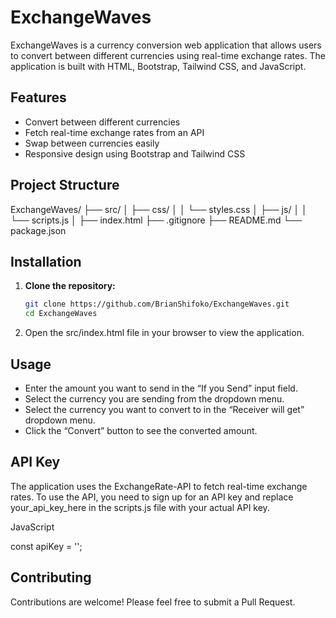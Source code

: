 # ExchangeWaves

ExchangeWaves is a currency conversion web application that allows users to convert between different currencies using real-time exchange rates. The application is built with HTML, Bootstrap, Tailwind CSS, and JavaScript.

## Features

- Convert between different currencies
- Fetch real-time exchange rates from an API
- Swap between currencies easily
- Responsive design using Bootstrap and Tailwind CSS

## Project Structure

ExchangeWaves/
├── src/
│ ├── css/
│ │ └── styles.css
│ ├── js/
│ │ └── scripts.js
│ ├── index.html
├── .gitignore
├── README.md
└── package.json

## Installation

1. **Clone the repository:**

   ```bash
   git clone https://github.com/BrianShifoko/ExchangeWaves.git
   cd ExchangeWaves

2. Open the src/index.html file in your browser to view the application.

## Usage
- Enter the amount you want to send in the “If you Send” input field.
- Select the currency you are sending from the dropdown menu.
- Select the currency you want to convert to in the “Receiver will get” dropdown menu.
- Click the “Convert” button to see the converted amount.

## API Key
The application uses the ExchangeRate-API to fetch real-time exchange rates. To use the API, you need to sign up for an API key and replace your_api_key_here in the scripts.js file with your actual API key.

JavaScript

const apiKey = '';

## Contributing
Contributions are welcome! Please feel free to submit a Pull Request.

